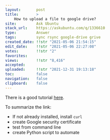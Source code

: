 ```yaml
---
layout:       post
title:        >
    How to upload a file to google drive?
site:         Ask Ubuntu
stack_url:    https://askubuntu.com/q/1336610
type:         Answer
tags:         sync rsync google-drive grive
created_date: !!str "2021-05-06 21:54:15"
edit_date:    !!str "2021-05-06 22:27:08"
votes:        !!str "2"
favorites:    
views:        !!str "8,416"
accepted:     
uploaded:     !!str "2021-12-31 19:13:18"
toc:          false
navigation:   false
clipboard:    false
---
```


There is a good tutorial [here](https://towardsdatascience.com/uploading-files-to-google-drive-directly-from-the-terminal-using-curl-2b89db28bb06).

To summarize the link:

- If not already installed, install `curl`
- create Google security certificate
- test from command line
- create Python script to automate


